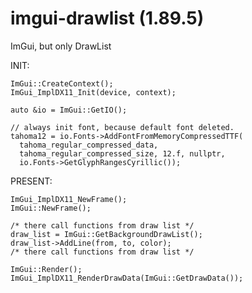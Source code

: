 # imgui-drawlist (1.89.5)
ImGui, but only DrawList

INIT:
 
    ImGui::CreateContext();
    ImGui_ImplDX11_Init(device, context);

    auto &io = ImGui::GetIO();

    // always init font, because default font deleted.
    tahoma12 = io.Fonts->AddFontFromMemoryCompressedTTF(
      tahoma_regular_compressed_data,
      tahoma_regular_compressed_size, 12.f, nullptr,
      io.Fonts->GetGlyphRangesCyrillic());

PRESENT:

    ImGui_ImplDX11_NewFrame();
    ImGui::NewFrame();

    /* there call functions from draw list */
    draw_list = ImGui::GetBackgroundDrawList();
    draw_list->AddLine(from, to, color);
    /* there call functions from draw list */

    ImGui::Render();
    ImGui_ImplDX11_RenderDrawData(ImGui::GetDrawData());
